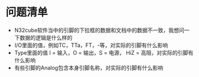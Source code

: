 # 问题清单
- N32cube软件当中的引脚的下拉框的数据和文档中的数据不一致，我想问一下数据的逻辑是什么样的
- I/O里面的值，例如TC，TTa，FT，-等，对实际的引脚有什么影响
- Type里面的值 I = 输入，O = 输出，S = 电源， HiZ = 高阻，对实际的引脚有什么影响
- 有些引脚的Analog包含本身引脚名称，对实际的引脚有什么影响